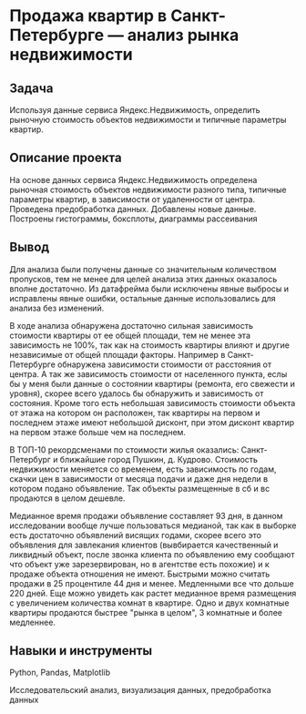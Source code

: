 # Продажа квартир в Санкт-Петербурге — анализ рынка недвижимости
## Задача

Используя данные сервиса Яндекс.Недвижимость, определить рыночную стоимость объектов недвижимости и типичные параметры квартир.

## Описание проекта

На основе данных сервиса Яндекс.Недвижимость определена рыночная стоимость объектов недвижимости разного типа, типичные параметры квартир, в зависимости от удаленности от центра. Проведена предобработка данных. Добавлены новые данные. Построены гистограммы, боксплоты, диаграммы рассеивания

## Вывод

Для анализа были получены данные со значительным количеством пропусков, тем не менее для целей анализа этих данных оказалось вполне достаточно. Из датафрейма были исключены явные выбросы и исправлены явные ошибки, остальные данные использовались для анализа без изменений.

В ходе анализа обнаружена достаточно сильная зависимость стоимости квартиры от ее общей площади, тем не менее эта зависимость не 100%, так как на стоимость квартиры влияют и другие независимые от общей площади факторы. Например в Санкт-Петербурге обнаружена зависимости стоимости от расстояния от центра. А так же зависимость стоимости от населенного пункта, еслы бы у меня были данные о состоянии квартиры (ремонта, его свежести и уровня), скорее всего удалось бы обнаружить и зависимость от состояния. Кроме того есть небольшая зависимость стоимости объекта от этажа на котором он расположен, так квартиры на первом и последнем этаже имеют небольшой дисконт, при этом дисконт квартир на первом этаже больше чем на последнем.

В ТОП-10 рекордсменами по стоимости жилья оказались: Санкт-Петербург и ближайшие город Пушкин, д. Кудрово. Стоимость недвижимости меняется со временем, есть зависимость по годам, скачки цен в зависимости от месяца подачи и даже дня недели в котором подано объявление. Так объекты размещенные в сб и вс продаются в целом дешевле.

Медианное время продажи объявление составляет 93 дня, в данном исследовании вообще лучше пользоваться медианой, так как в выборке есть достаточно объявлений висящих годами, скорее всего это объявления для завлекания клиентов (вывбирается качественный и ликвидный объект, после звонка клиента по объявлению ему сообщают что объект уже зарезервирован, но в агентстве есть похожие) и к продаже объекта отношения не имеют. Быстрыми можно считать продажи в 25 процентиле 44 дня и менее. Медленными все что дольше 220 дней. Еще можно увидеть как растет медианное время размещения с увеличением количества комнат в квартире. Одно и двух комнатные квартиры продаются быстрее "рынка в целом", 3 комнатные и более медленнее.

## Навыки и инструменты

Python, Pandas, Matplotlib

Исследовательский анализ, визуализация данных, предобработка данных
